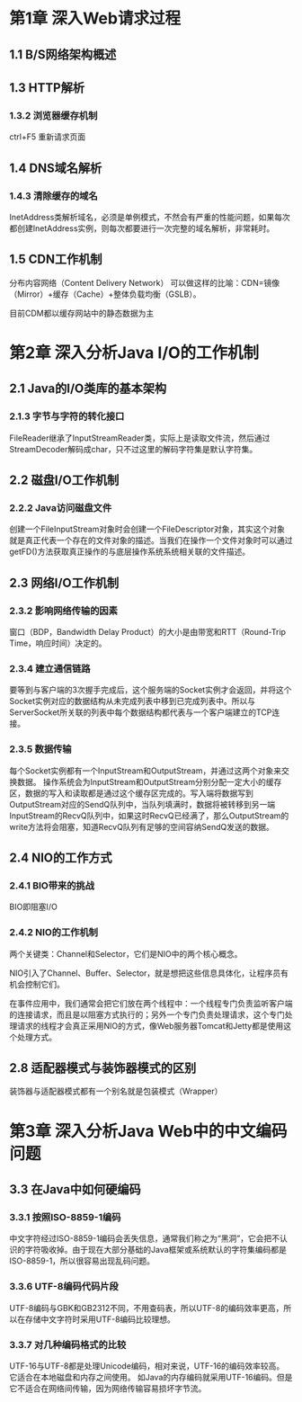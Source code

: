 # 第1章 深入Web请求过程

## 1.1 B/S网络架构概述

## 1.3 HTTP解析

### 1.3.2 浏览器缓存机制

ctrl+F5 重新请求页面

## 1.4 DNS域名解析

### 1.4.3 清除缓存的域名

InetAddress类解析域名，必须是单例模式，不然会有严重的性能问题，如果每次都创建InetAddress实例，则每次都要进行一次完整的域名解析，非常耗时。

## 1.5 CDN工作机制

分布内容网络（Content Delivery Network）	可以做这样的比喻：CDN=镜像（Mirror）+缓存（Cache）+整体负载均衡（GSLB）。

目前CDM都以缓存网站中的静态数据为主

# 第2章 深入分析Java I/O的工作机制

## 2.1 Java的I/O类库的基本架构

### 2.1.3 字节与字符的转化接口

FileReader继承了InputStreamReader类，实际上是读取文件流，然后通过StreamDecoder解码成char，只不过这里的解码字符集是默认字符集。

## 2.2 磁盘I/O工作机制

### 2.2.2 Java访问磁盘文件

创建一个FileInputStream对象时会创建一个FileDescriptor对象，其实这个对象就是真正代表一个存在的文件对象的描述。当我们在操作一个文件对象时可以通过getFD()方法获取真正操作的与底层操作系统系统相关联的文件描述。

## 2.3 网络I/O工作机制

### 2.3.2 影响网络传输的因素

窗口（BDP，Bandwidth Delay Product）的大小是由带宽和RTT（Round-Trip Time，响应时间）决定的。

### 2.3.4 建立通信链路

要等到与客户端的3次握手完成后，这个服务端的Socket实例才会返回，并将这个Socket实例对应的数据结构从未完成列表中移到已完成列表中。所以与ServerSocket所关联的列表中每个数据结构都代表与一个客户端建立的TCP连接。

### 2.3.5 数据传输

每个Socket实例都有一个InputStream和OutputStream，并通过这两个对象来交换数据。	操作系统会为InputStream和OutputStream分别分配一定大小的缓存区，数据的写入和读取都是通过这个缓存区完成的。写入端将数据写到OutputStream对应的SendQ队列中，当队列填满时，数据将被转移到另一端InputStream的RecvQ队列中，如果这时RecvQ已经满了，那么OutputStream的write方法将会阻塞，知道RecvQ队列有足够的空间容纳SendQ发送的数据。

## 2.4 NIO的工作方式

### 2.4.1 BIO带来的挑战

BIO即阻塞I/O

### 2.4.2 NIO的工作机制

两个关键类：Channel和Selector，它们是NIO中的两个核心概念。

NIO引入了Channel、Buffer、Selector，就是想把这些信息具体化，让程序员有机会控制它们。

在事件应用中，我们通常会把它们放在两个线程中：一个线程专门负责监听客户端的连接请求，而且是以阻塞方式执行的；另外一个专门负责处理请求，这个专门处理请求的线程才会真正采用NIO的方式，像Web服务器Tomcat和Jetty都是使用这个处理方式。

## 2.8 适配器模式与装饰器模式的区别

装饰器与适配器模式都有一个别名就是包装模式（Wrapper）

# 第3章 深入分析Java Web中的中文编码问题

## 3.3 在Java中如何硬编码

### 3.3.1 按照ISO-8859-1编码

中文字符经过ISO-8859-1编码会丢失信息，通常我们称之为“黑洞”，它会把不认识的字符吸收掉。由于现在大部分基础的Java框架或系统默认的字符集编码都是ISO-8859-1，所以很容易出现乱码问题。

### 3.3.6 UTF-8编码代码片段

UTF-8编码与GBK和GB2312不同，不用查码表，所以UTF-8的编码效率更高，所以在存储中文字符时采用UTF-8编码比较理想。

### 3.3.7 对几种编码格式的比较

UTF-16与UTF-8都是处理Unicode编码，相对来说，UTF-16的编码效率较高。	它适合在本地磁盘和内存之间使用。	如Java的内存编码就采用UTF-16编码。但是它不适合在网络间传输，因为网络传输容易损坏字节流。